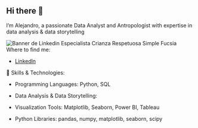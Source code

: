 ## Hi there 👋
I’m Alejandro, a passionate Data Analyst and Antropologist with expertise in data analysis & data storytelling

 ![Banner de Linkedin Especialista Crianza Respetuosa Simple Fucsia](https://github.com/user-attachments/assets/03464826-c347-45b9-8270-3a4e1f089836)
Where to find me:
- [Linkedln](https://www.linkedin.com/in/alejandro-reyes-mendez-3a6a79275/)

🔧 Skills & Technologies:
  
- Programming Languages: Python, SQL

- Data Analysis & Data Storytelling:

- Visualization Tools: Matplotlib, Seaborn, Power BI, Tableau

- Python Libraries: pandas, numpy, matplotlib, seaborn, scipy


<!--
**Alex-Reyes-Mendez/Alex-Reyes-Mendez** is a ✨ _special_ ✨ repository because its `README.md` (this file) appears on your GitHub profile.

Here are some ideas to get you started:

- 🔭 I’m currently working on ...
- 🌱 I’m currently learning ...
- 👯 I’m looking to collaborate on ...
- 🤔 I’m looking for help with ...
- 💬 Ask me about ...
- 📫 How to reach me: ...
- 😄 Pronouns: ...
- ⚡ Fun fact: ...
-->
